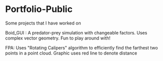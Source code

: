 # Portfolio-Public
Some projects that I have worked on

Boid_GUI : A predator-prey simulation with changeable factors. Uses complex vector geometry. Fun to play around with!

FPA: Uses "Rotating Calipers" algorithm to efficiently find the farthest two points in a point cloud. Graphic uses red line to denote distance
